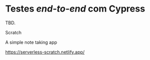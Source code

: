 # Testes _end-to-end_ com Cypress

TBD.

Scratch

A simple note taking app

https://serverless-scratch.netlify.app/